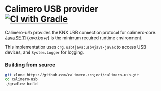 Calimero USB provider [![CI with Gradle](https://github.com/calimero-project/calimero-usb/actions/workflows/gradle.yml/badge.svg)](https://github.com/calimero-project/calimero-usb/actions/workflows/gradle.yml)
=============

Calimero-usb provides the KNX USB connection protocol for calimero-core. 
[Java SE 11](https://jdk.java.net/archive/) (_java.base_) is the minimum required runtime environment.

This implementation uses `org.usb4java:usb4java-javax` to access USB devices, and `System.Logger` for logging.


### Building from source
~~~ sh
git clone https://github.com/calimero-project/calimero-usb.git
cd calimero-usb
./gradlew build
~~~
